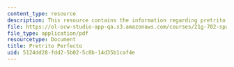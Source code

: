 ```yaml
---
content_type: resource
description: This resource contains the information regarding pretrito perfecto.
file: https://ol-ocw-studio-app-qa.s3.amazonaws.com/courses/21g-702-spanish-ii-spring-2004/5124dd28fdd25b025c8b14d35b1caf4e_MIT21G_702S04_34pret.pdf
file_type: application/pdf
resourcetype: Document
title: Pretrito Perfecto
uid: 5124dd28-fdd2-5b02-5c8b-14d35b1caf4e
---
```

